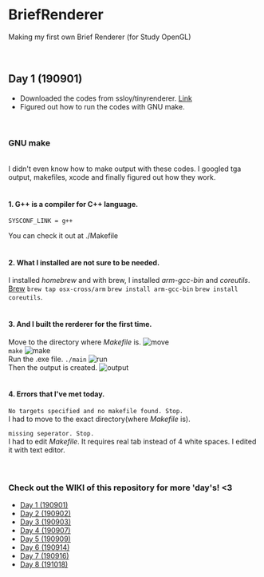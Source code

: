 # BriefRenderer
Making my first own Brief Renderer (for Study OpenGL)
<br>
<br>
<br>
## Day 1 (190901)
* Downloaded the codes from ssloy/tinyrenderer. [Link](https://github.com/ssloy/tinyrenderer)
* Figured out how to run the codes with GNU make.
<br>

### GNU make
<br>
I didn't even know how to make output with these codes.
I googled tga output, makefiles, xcode and finally figured out how they work.
<br>
<br>

#### 1. G++ is a compiler for C++ language.
```
SYSCONF_LINK = g++
```
You can check it out at ./Makefile
<br>
<br>
#### 2. What I installed are not sure to be needed.
I installed *homebrew* and with brew, I installed *arm-gcc-bin* and *coreutils*.
[Brew](https://brew.sh/index_ko)
`brew tap osx-cross/arm` `brew install arm-gcc-bin` `brew install coreutils`.
<br>
<br>
#### 3. And I built the rerderer for the first time.
Move to the directory where *Makefile* is.
![move](https://ifh.cc/g/BThxS.jpg)
<br>
`make`
![make](https://ifh.cc/g/3WhPB.jpg)
<br>
Run the .exe file.
`./main`
![run](https://ifh.cc/g/BqWTJ.jpg)
<br>
Then the output is created.
![output](https://ifh.cc/g/6ugvl.jpg)
<br>
<br>
#### 4. Errors that I've met today.
`
No targets specified and no makefile found. Stop.
`  
I had to move to the exact directory(where *Makefile* is).
<br>

`
missing seperator. Stop.
`  
I had to edit *Makefile*. It requires real tab instead of 4 white spaces. I edited it with text editor.
<br>
<br>
<br>
### Check out the WIKI of this repository for more 'day's! <3
* [Day 1 (190901)](https://github.com/shinerd/BriefRenderer/wiki/Day-1-(190901))
* [Day 2 (190902)](https://github.com/shinerd/BriefRenderer/wiki/Day-2-(190902))
* [Day 3 (190903)](https://github.com/shinerd/BriefRenderer/wiki/Day-3-(190903))
* [Day 4 (190907)](https://github.com/shinerd/BriefRenderer/wiki/Day-4-(190907))
* [Day 5 (190909)](https://github.com/shinerd/BriefRenderer/wiki/Day-5-(190909))
* [Day 6 (190914)](https://github.com/shinerd/BriefRenderer/wiki/Day-6-(190914))
* [Day 7 (190916)](https://github.com/shinerd/BriefRenderer/wiki/Day-7-(190916))
* [Day 8 (191018)](https://github.com/shinerd/BriefRenderer/wiki/Day-8-(191018))
